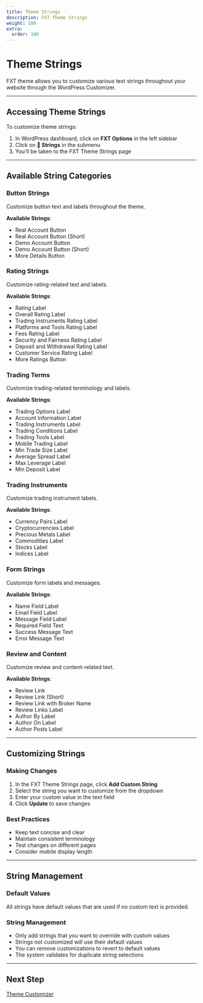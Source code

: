 ```yaml
---
title: Theme Strings
description: FXT Theme Strings
weight: 100
extra:
  order: 100
---
```


# Theme Strings

FXT theme allows you to customize various text strings throughout your website through the WordPress Customizer.

---

## Accessing Theme Strings

To customize theme strings:

1. In WordPress dashboard, click on **FXT Options** in the left sidebar
2. Click on **💬 Strings** in the submenu
3. You'll be taken to the FXT Theme Strings page

---

## Available String Categories

### Button Strings

Customize button text and labels throughout the theme.

**Available Strings**:

- Real Account Button
- Real Account Button (Short)
- Demo Account Button
- Demo Account Button (Short)
- More Details Button

### Rating Strings

Customize rating-related text and labels.

**Available Strings**:

- Rating Label
- Overall Rating Label
- Trading Instruments Rating Label
- Platforms and Tools Rating Label
- Fees Rating Label
- Security and Fairness Rating Label
- Deposit and Withdrawal Rating Label
- Customer Service Rating Label
- More Ratings Button

### Trading Terms

Customize trading-related terminology and labels.

**Available Strings**:

- Trading Options Label
- Account Information Label
- Trading Instruments Label
- Trading Conditions Label
- Trading Tools Label
- Mobile Trading Label
- Min Trade Size Label
- Average Spread Label
- Max Leverage Label
- Min Deposit Label

### Trading Instruments

Customize trading instrument labels.

**Available Strings**:

- Currency Pairs Label
- Cryptocurrencies Label
- Precious Metals Label
- Commodities Label
- Stocks Label
- Indices Label

### Form Strings

Customize form labels and messages.

**Available Strings**:

- Name Field Label
- Email Field Label
- Message Field Label
- Required Field Text
- Success Message Text
- Error Message Text

### Review and Content

Customize review and content-related text.

**Available Strings**:

- Review Link
- Review Link (Short)
- Review Link with Broker Name
- Review Links Label
- Author By Label
- Author On Label
- Author Posts Label

---

## Customizing Strings

### Making Changes

1. In the FXT Theme Strings page, click **Add Custom String**
2. Select the string you want to customize from the dropdown
3. Enter your custom value in the text field
4. Click **Update** to save changes

### Best Practices

- Keep text concise and clear
- Maintain consistent terminology
- Test changes on different pages
- Consider mobile display length

---

## String Management

### Default Values

All strings have default values that are used if no custom text is provided.

### String Management

- Only add strings that you want to override with custom values
- Strings not customized will use their default values
- You can remove customizations to revert to default values
- The system validates for duplicate string selections

---

## Next Step

[Theme Customizer](/docs/fxt/theme-customizer/)
